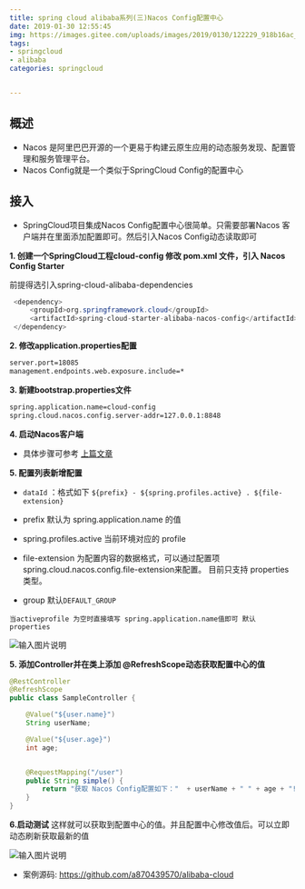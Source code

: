 ```yaml
---
title: spring cloud alibaba系列(三)Nacos Config配置中心
date: 2019-01-30 12:55:45
img: https://images.gitee.com/uploads/images/2019/0130/122229_918b16ac_1478371.png
tags: 
- springcloud 
- alibaba
categories: springcloud


---
```


## 概述
- Nacos 是阿里巴巴开源的一个更易于构建云原生应用的动态服务发现、配置管理和服务管理平台。
- Nacos Config就是一个类似于SpringCloud Config的配置中心

## 接入
- SpringCloud项目集成Nacos Config配置中心很简单。只需要部署Nacos 客户端并在里面添加配置即可。然后引入Nacos Config动态读取即可

 **1. 创建一个SpringCloud工程cloud-config 修改 pom.xml 文件，引入 Nacos Config Starter** 

前提得选引入spring-cloud-alibaba-dependencies
```java
 <dependency>
     <groupId>org.springframework.cloud</groupId>
     <artifactId>spring-cloud-starter-alibaba-nacos-config</artifactId>
 </dependency>
```

 **2. 修改application.properties配置** 

```bash
server.port=18085
management.endpoints.web.exposure.include=*
```
 **3. 新建bootstrap.properties文件** 

```bash
spring.application.name=cloud-config
spring.cloud.nacos.config.server-addr=127.0.0.1:8848
```

 **4. 启动Nacos客户端** 
* 具体步骤可参考 [上篇文章](https://blog.qinxuewu.club/2019/01/27/spring-xi-lie/springcloudalibaba-zhi-fu-wu-zhu-ce-fa-xian/) 



 **5. 配置列表新增配置** 
* `dataId` ：格式如下 `${prefix} - ${spring.profiles.active} . ${file-extension}`
* prefix 默认为 spring.application.name 的值
* spring.profiles.active 当前环境对应的 profile

* file-extension 为配置内容的数据格式，可以通过配置项 spring.cloud.nacos.config.file-extension来配置。 目前只支持 properties 类型。
* group 默认`DEFAULT_GROUP`

`当activeprofile 为空时直接填写 spring.application.name值即可 默认properties`

![输入图片说明](https://images.gitee.com/uploads/images/2019/0130/114945_8addfbe3_1478371.png "添加配置")

 **5. 添加Controller并在类上添加 @RefreshScope动态获取配置中心的值** 
```java
@RestController
@RefreshScope
public class SampleController {

    @Value("${user.name}")
    String userName;

    @Value("${user.age}")
    int age;


    @RequestMapping("/user")
    public String simple() {
        return "获取 Nacos Config配置如下："  + userName + " " + age + "!";
    }
}
```

 **6.启动测试** 
这样就可以获取到配置中心的值。并且配置中心修改值后。可以立即动态刷新获取最新的值

![输入图片说明](https://images.gitee.com/uploads/images/2019/0130/115742_50cdb2ee_1478371.png)

* 案例源码: https://github.com/a870439570/alibaba-cloud